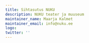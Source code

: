 ```yaml
---
title: Sihtasutus NUKU
description: NUKU teater ja muuseum
maintainer_name: Maarja Kalmet
maintainer_email: info@nuku.ee
logo:
twitter: ''
---
```

